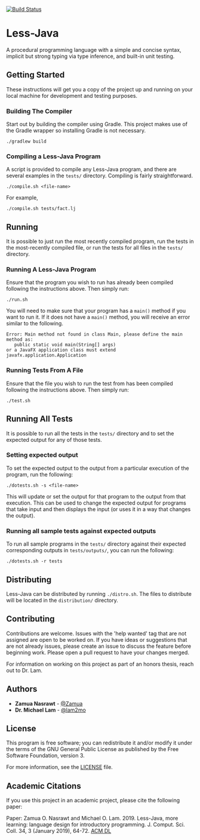[![Build Status](https://travis-ci.org/JMU-CS/less-java.svg?branch=master)](https://travis-ci.org/JMU-CS/less-java)

# Less-Java

A procedural programming language with a simple and concise syntax, implicit
but strong typing via type inference, and built-in unit testing.

## Getting Started

These instructions will get you a copy of the project up and running on your
local machine for development and testing purposes.

### Building The Compiler

Start out by building the compiler using Gradle. This project makes use of the
Gradle wrapper so installing Gradle is not necessary.

```
./gradlew build
````
### Compiling a Less-Java Program

A script is provided to compile any Less-Java program, and there are several
examples in the `tests/` directory. Compiling is fairly straightforward.

```
./compile.sh <file-name>
````

For example,

```
./compile.sh tests/fact.lj
```
## Running

It is possible to just run the most recently compiled program, run the tests in
the most-recently compiled file, or run the tests for all files in the `tests/`
directory.

### Running A Less-Java Program

Ensure that the program you wish to run has already been compiled following the
instructions above. Then simply run:

```
./run.sh
```
You will need to make sure that your program has a `main()` method if you want to
run it. If it does not have a `main()` method, you will receive an error similar
to the following.

```
Error: Main method not found in class Main, please define the main method as:
   public static void main(String[] args)
or a JavaFX application class must extend javafx.application.Application
```
### Running Tests From A File

Ensure that the file you wish to run the test from has been compiled following the
instructions above. Then simply run:

```
./test.sh
```

## Running All Tests

It is possible to run all the tests in the `tests/` directory and to set the
expected output for any of those tests.

### Setting expected output

To set the expected output to the output from a particular execution of the
program, run the following:

```
./dotests.sh -s <file-name>
```

This will update or set the output for that program to the output from that
execution. This can be used to change the expected output for programs that
take input and then displays the input (or uses it in a way that changes the
output).


### Running all sample tests against expected outputs

To run all sample programs in the `tests/` directory against their expected
corresponding outputs in `tests/outputs/`, you can run the following:

```
./dotests.sh -r tests
```
## Distributing

Less-Java can be distributed by running `./distro.sh`. The files to distribute
will be located in the `distribution/` directory.

## Contributing

Contributions are welcome. Issues with the 'help wanted' tag that are not
assigned are open to be worked on. If you have ideas or suggestions that are
not already issues, please create an issue to discuss the feature before
beginning work. Please open a pull request to have your changes merged.

For information on working on this project as part of an honors thesis, reach
out to Dr. Lam.

## Authors

 - **Zamua Nasrawt** - [@Zamua](https://github.com/Zamua)
 - **Dr. Michael Lam** - [@lam2mo](https://github.com/lam2mo)

## License

This program is free software; you can redistribute it and/or modify it under
the terms of the GNU General Public License as published by the Free Software
Foundation, version 3.

For more information, see the [LICENSE](LICENSE) file.

## Academic Citations
If you use this project in an academic project, please cite the following paper:

Paper: Zamua O. Nasrawt and Michael O. Lam. 2019. Less-Java, more learning: language design for introductory programming. J. Comput. Sci. Coll. 34, 3 (January 2019), 64-72. [ACM DL](https://dl.acm.org/citation.cfm?id=3306476)
